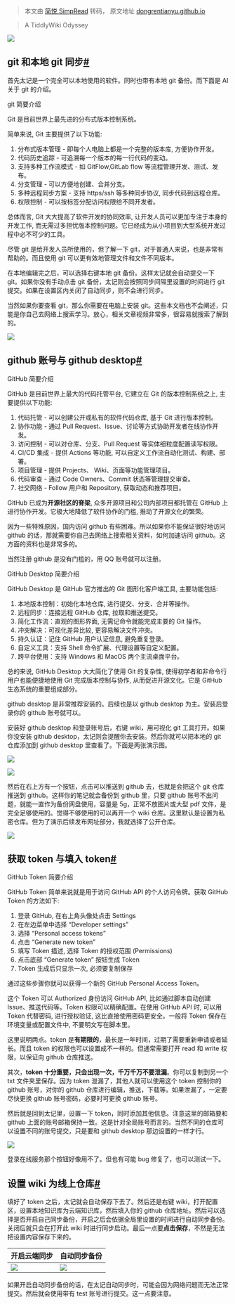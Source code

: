 > 本文由 [简悦 SimpRead](http://ksria.com/simpread/) 转码， 原文地址 [dongrentianyu.github.io](https://dongrentianyu.github.io/a-tiddlywiki-odyssey/guide/tidgi/github-tidgi.html)

> A TiddlyWiki Odyssey

[![](https://dongrentianyu.github.io/a-tiddlywiki-odyssey/favicon.ico)](https://dongrentianyu.github.io/a-tiddlywiki-odyssey/)

git 和本地 git 同步[#](#git-和本地-git-同步)
----------------------------------

首先太记是一个完全可以本地使用的软件。同时也带有本地 git 备份。而下面是 AI 关于 git 的介绍。

git 简要介绍

Git 是目前世界上最先进的分布式版本控制系统。

简单来说, Git 主要提供了以下功能:

1.  分布式版本管理 - 即每个人电脑上都是一个完整的版本库, 方便协作开发。
2.  代码历史追踪 - 可追溯每一个版本的每一行代码的变动。
3.  支持多种工作流模式 - 如 GitFlow,GitLab flow 等流程管理开发、测试、发布。
4.  分支管理 - 可以方便地创建、合并分支。
5.  多种远程同步方案 - 支持 https/ssh 等多种同步协议, 同步代码到远程仓库。
6.  权限控制 - 可以按标签分配访问权限给不同开发者。

总体而言, Git 大大提高了软件开发的协同效率, 让开发人员可以更加专注于本身的开发工作, 而无需过多担忧版本控制问题。它已经成为从小项目到大型系统开发过程中必不可少的工具。

尽管 git 是给开发人员所使用的，但了解一下 git，对于普通人来说，也是非常有帮助的。而且使用 git 可以更有效地管理文件和文件不同版本。

在本地编辑完之后，可以选择右键本地 git 备份。这样太记就会自动提交一下 git。如果你没有手动点击 git 备份，太记则会按照同步间隔里设置的时间进行 git 提交。如果在设置区内关闭了自动同步，则不会进行同步。

当然如果你要查看 git，那么你需要在电脑上安装 git。这些本文档也不会阐述，只能是你自己去网络上搜索学习。放心，相关文章视频非常多，很容易就搜索了解到的。

![](https://dongrentianyu.github.io/a-tiddlywiki-odyssey/static/image/wiki-setting.5a5c1197.png)

github 账号与 github desktop[#](#github-账号与-github-desktop)
--------------------------------------------------------

GitHub 简要介绍

GitHub 是目前世界上最大的代码托管平台, 它建立在 Git 的版本控制系统之上, 主要提供以下功能:

1.  代码托管 - 可以创建公开或私有的软件代码仓库, 基于 Git 进行版本控制。
2.  协作功能 - 通过 Pull Request、Issue、讨论等方式协助开发者在线协作开发。
3.  访问控制 - 可以对仓库、分支、Pull Request 等实体细粒度配置读写权限。
4.  CI/CD 集成 - 提供 Actions 等功能, 可以自定义工作流自动化测试、构建、部署。
5.  项目管理 - 提供 Projects、 Wiki、页面等功能管理项目。
6.  代码审查 - 通过 Code Owners、Commit 状态等管理提交审查。
7.  社交网络 - Follow 用户和 Repository, 获取动态和推荐项目。

GitHub 已成为**开源社区的脊梁**, 众多开源项目和公司内部项目都托管在 GitHub 上进行协作开发。它极大地降低了软件协作的门槛, 推动了开源文化的繁荣。

因为一些特殊原因，国内访问 github 有些困难。所以如果你不能保证很好地访问 github 的话，那就需要你自己去网络上搜索相关资料，如何加速访问 github。这方面的资料也是非常多的。

当然注册 github 是没有门槛的，用 QQ 账号就可以注册。

GitHub Desktop 简要介绍

GitHub Desktop 是 GitHub 官方推出的 Git 图形化客户端工具, 主要功能包括:

1.  本地版本控制：初始化本地仓库, 进行提交、分支、合并等操作。
2.  远程同步：连接远程 GitHub 仓库, 拉取和推送提交。
3.  简化工作流：直观的图形界面, 无需记命令就能完成主要的 Git 操作。
4.  冲突解决：可视化差异比较, 更容易解决文件冲突。
5.  持久认证：记住 GitHub 用户认证信息, 避免重复登录。
6.  自定义工具：支持 Shell 命令扩展、代理设置等自定义配置。
7.  跨平台使用：支持 Windows 和 MacOS 两个主流桌面平台。

总的来说, GitHub Desktop 大大简化了使用 Git 的复杂性, 使得初学者和非命令行用户也能便捷地使用 Git 完成版本控制与协作, 从而促进开源文化。它是 GitHub 生态系统的重要组成部分。

github desktop 是非常推荐安装的。后续也是以 github desktop 为主。安装后登录你的 github 账号就可以。

安装好 github desktop 和登录账号后，右键 wiki，用可视化 git 工具打开。如果你没安装 github desktop，太记则会提醒你去安装。然后你就可以把本地的 git 仓库添加到 github desktop 里查看了。下面是两张演示图。

![](https://dongrentianyu.github.io/a-tiddlywiki-odyssey/static/image/add-wiki-github-desktop.800effda.png)

![](https://dongrentianyu.github.io/a-tiddlywiki-odyssey/static/image/add-wiki-github-desktop-2.d7a7d177.png)

然后在右上方有一个按钮，点击可以推送到 github 去，也就是会把这个 git 仓库推送到 github。这样你的笔记就会备份到 github 里，只要 github 账号不出问题，就能一直作为备份网盘使用，容量是 5g，正常不放图片或大型 pdf 文件，是完全足够使用的。觉得不够使用的可以再开一个 wiki 仓库。这里默认是设置为私密仓库。但为了演示后续发布网址部分，我就选择了公开仓库。

![](https://dongrentianyu.github.io/a-tiddlywiki-odyssey/static/image/push-github.fde5636c.png)

获取 token 与填入 token[#](#获取-token-与填入-token)
------------------------------------------

GitHub Token 简要介绍

GitHub Token 简单来说就是用于访问 GitHub API 的个人访问令牌。获取 GitHub Token 的方法如下:

1.  登录 GitHub, 在右上角头像处点击 Settings
2.  在左边菜单中选择 “Developer settings”
3.  选择 “Personal access tokens”
4.  点击 “Generate new token”
5.  填写 Token 描述, 选择 Token 的授权范围 (Permissions)
6.  点击底部 “Generate token” 按钮生成 Token
7.  Token 生成后只显示一次, 必须要复制保存

通过这些步骤你就可以获得一个新的 GitHub Personal Access Token。

这个 Token 可以 Authorized 身份访问 GitHub API, 比如通过脚本自动创建 Issue、推送代码等。Token 权限可以精确配置。在使用 GitHub API 时, 可以用 Token 代替密码, 进行授权验证, 这比直接使用密码更安全。一般将 Token 保存在环境变量或配置文件中, 不要明文写在脚本里。

这里说明两点。token 是**有期限的**，最长是一年时间，过期了需要重新申请或者延长。而且 token 的权限也可以设置成不一样的。但通常需要打开 read 和 write 权限，以保证向 github 仓库推送。

其次，**token 十分重要，只会出现一次，千万千万不要泄漏**。你可以复制到另一个 txt 文件夹里保存。因为 token 泄漏了，其他人就可以使用这个 token 控制你的 github 账号，对你的 github 仓库进行编辑，推送，下载等。如果泄漏了，一定要尽快更换 github 账号密码，必要时可更换 github 账号。

然后就是回到太记里，设置一下 token，同时添加其他信息。注意这里的邮箱要和 github 上面的账号邮箱保持一致。这是针对全局账号而言的。当然不同的仓库可以设置不同的账号提交，只是要和 github desktop 那边设置的一样才行。

![](https://dongrentianyu.github.io/a-tiddlywiki-odyssey/static/image/set-token.d6881dc8.png)

登录在线服务那个按钮好像用不了。但也有可能 bug 修复了，也可以测试一下。

设置 wiki 为线上仓库[#](#设置-wiki-为线上仓库)
--------------------------------

填好了 token 之后，太记就会自动保存下去了。然后还是右键 wiki，打开配置区，设置本地知识库为云端知识库，然后填入你的 github 仓库地址。然后可以选择是否开启自己同步备份，开启之后会依据全局里设置的时间进行自动同步备份。关闭后就只会在打开此 wiki 时进行同步启动。最后一点要**点击保存**，不然是无法把设置内容保存下来的。

<table><thead><tr><th>开启云端同步</th><th>自动同步备份</th></tr></thead><tbody><tr><td><img class="" src="https://dongrentianyu.github.io/a-tiddlywiki-odyssey/static/image/change-github.7b977cdb.png" style="width: auto;"></td><td><img class="" src="https://dongrentianyu.github.io/a-tiddlywiki-odyssey/static/image/open-time-github.18878972.png" style="width: auto;"></td></tr></tbody></table>

如果开启自动同步备份的话，在太记自动同步时，可能会因为网络问题而无法正常提交。然后就会使用带有 test 账号进行提交。这一点要注意。